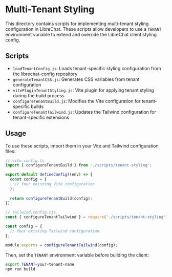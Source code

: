 # Multi-Tenant Styling

This directory contains scripts for implementing multi-tenant styling configuration in LibreChat. These scripts allow developers to use a `TENANT` environment variable to extend and override the LibreChat client styling config.

## Scripts

- `loadTenantConfig.js`: Loads tenant-specific styling configuration from the librechat-config repository
- `generateTenantCSS.js`: Generates CSS variables from tenant configuration
- `vitePluginTenantStyling.js`: Vite plugin for applying tenant styling during the build process
- `configureTenantBuild.js`: Modifies the Vite configuration for tenant-specific builds
- `configureTenantTailwind.js`: Updates the Tailwind configuration for tenant-specific extensions

## Usage

To use these scripts, import them in your Vite and Tailwind configuration files:

```javascript
// vite.config.ts
import { configureTenantBuild } from './scripts/tenant-styling';

export default defineConfig((env) => {
  const config = {
    // Your existing Vite configuration
  };
  
  return configureTenantBuild(config);
});
```

```javascript
// tailwind.config.cjs
const { configureTenantTailwind } = require('./scripts/tenant-styling');

const config = {
  // Your existing Tailwind configuration
};

module.exports = configureTenantTailwind(config);
```

Then, set the `TENANT` environment variable before building the client:

```bash
export TENANT=your-tenant-name
npm run build
```
